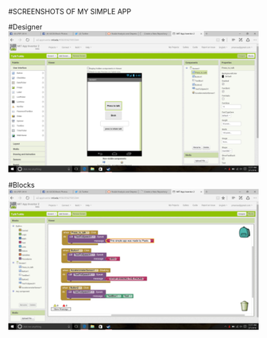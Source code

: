 
#SCREENSHOTS OF MY SIMPLE APP

#Designer
![alt text](https://raw.githubusercontent.com/DeLaSalleUniversity-Manila-DISMATH-t216/DISMATH_Project0.0_PaoloManiaul/master/Screenshot.14.png)

#Blocks
![alt text](https://raw.githubusercontent.com/DeLaSalleUniversity-Manila-DISMATH-t216/DISMATH_Project0.0_PaoloManiaul/master/Screenshot.15.png)


